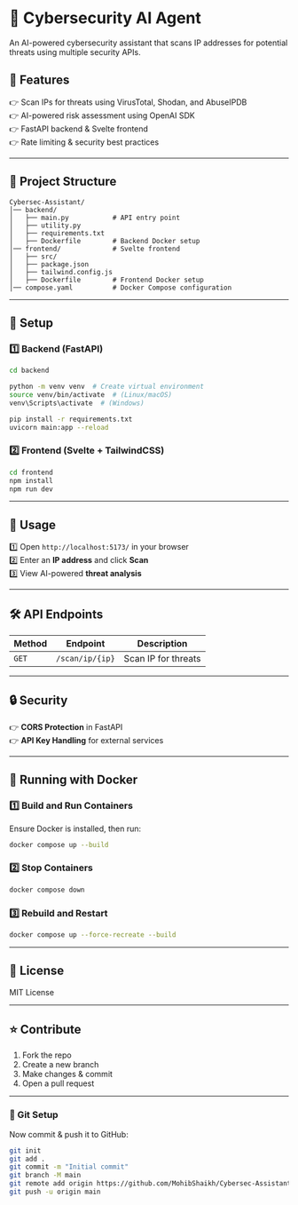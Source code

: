 # 🚀 Cybersecurity AI Agent  
An AI-powered cybersecurity assistant that scans IP addresses for potential threats using multiple security APIs.  

## 📌 Features  
👉 Scan IPs for threats using VirusTotal, Shodan, and AbuseIPDB  
👉 AI-powered risk assessment using OpenAI SDK  
👉 FastAPI backend & Svelte frontend  
👉 Rate limiting & security best practices  

---  

## 📂 Project Structure  
```
Cybersec-Assistant/
│── backend/
│   ├── main.py           # API entry point
│   ├── utility.py
│   ├── requirements.txt
│   ├── Dockerfile        # Backend Docker setup
│── frontend/             # Svelte frontend
│   ├── src/
│   ├── package.json
│   ├── tailwind.config.js
│   ├── Dockerfile        # Frontend Docker setup
│── compose.yaml          # Docker Compose configuration
```

---  

## 🔧 Setup  

### 1️⃣ **Backend (FastAPI)**  
```sh
cd backend
```
```sh
python -m venv venv  # Create virtual environment
source venv/bin/activate  # (Linux/macOS)
venv\Scripts\activate  # (Windows)
```
```sh
pip install -r requirements.txt
uvicorn main:app --reload
```

### 2️⃣ **Frontend (Svelte + TailwindCSS)**  
```sh
cd frontend
npm install
npm run dev
```

---  

## 🚀 Usage  
1️⃣ Open `http://localhost:5173/` in your browser  
2️⃣ Enter an **IP address** and click **Scan**  
3️⃣ View AI-powered **threat analysis**  

---  

## 🛠️ API Endpoints  
| Method | Endpoint | Description |
|--------|----------------|------------------------------|
| `GET`  | `/scan/ip/{ip}` | Scan IP for threats |

---  

## 🔒 Security  
👉 **CORS Protection** in FastAPI  
👉 **API Key Handling** for external services  

---  

## 🐳 Running with Docker  

### 1️⃣ **Build and Run Containers**  
Ensure Docker is installed, then run:  
```sh
docker compose up --build
```

### 2️⃣ **Stop Containers**  
```sh
docker compose down
```

### 3️⃣ **Rebuild and Restart**  
```sh
docker compose up --force-recreate --build
```

---  

## 💜 License  
MIT License  

---  

## ⭐ Contribute  
1. Fork the repo  
2. Create a new branch  
3. Make changes & commit  
4. Open a pull request  

---  

### 🔧 Git Setup  
Now commit & push it to GitHub:  
```sh
git init
git add .
git commit -m "Initial commit"
git branch -M main
git remote add origin https://github.com/MohibShaikh/Cybersec-Assistant.git
git push -u origin main
```